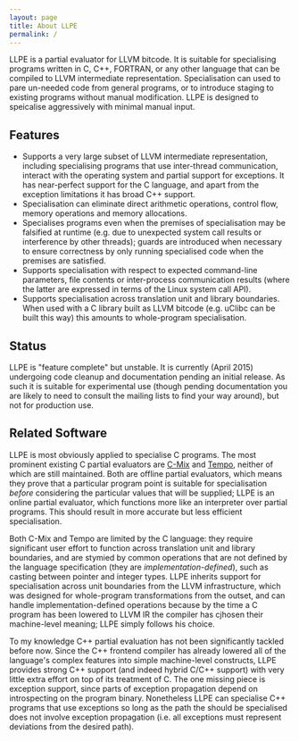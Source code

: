 ```yaml
---
layout: page
title: About LLPE
permalink: /
---
```


LLPE is a partial evaluator for LLVM bitcode. It is suitable for specialising programs written in C, C++, FORTRAN, or any other language that can be compiled to LLVM intermediate representation. Specialisation can used to pare un-needed code from general programs, or to introduce staging to existing programs without manual modification. LLPE is designed to speicalise aggressively with minimal manual input.

Features
--------

* Supports a very large subset of LLVM intermediate representation, including specialising programs that use inter-thread communication, interact with the operating system and partial support for exceptions. It has near-perfect support for the C language, and apart from the exception limitations it has broad C++ support.
* Specialisation can eliminate direct arithmetic operations, control flow, memory operations and memory allocations.
* Specialises programs even when the premises of specialisation may be falsified at runtime (e.g. due to unexpected system call results or interference by other threads); guards are introduced when necessary to ensure correctness by only running specialised code when the premises are satisfied.
* Supports specialisation with respect to expected command-line parameters, file contents or inter-process communication results (where the latter are expressed in terms of the Linux system call API).
* Supports specialisation across translation unit and library boundaries. When used with a C library built as LLVM bitcode (e.g. uClibc can be built this way) this amounts to whole-program specialisation.

Status
------

LLPE is "feature complete" but unstable. It is currently (April 2015) undergoing code cleanup and documentation pending an initial release. As such it is suitable for experimental use (though pending documentation you are likely to need to consult the mailing lists to find your way around), but not for production use.

Related Software
----------------

LLPE is most obviously applied to specialise C programs. The most prominent existing C partial evaluators are [C-Mix](http://www.diku.dk/OLD/forskning/topps/activities/PartialEvaluation.html) and [Tempo](http://phoenix.inria.fr/software/past-projects/tempo), neither of which are still maintained. Both are offline partial evaluators, which means they prove that a particular program point is suitable for specialisation *before* considering the particular values that will be supplied; LLPE is an online partial evaluator, which functions more like an interpreter over partial programs. This should result in more accurate but less efficient specialisation.

Both C-Mix and Tempo are limited by the C language: they require significant user effort to function across translation unit and library boundaries, and are stymied by common operations that are not defined by the language specification (they are *implementation-defined*), such as casting between pointer and integer types. LLPE inherits support for specialisation across unit boundaries from the LLVM infrastructure, which was designed for whole-program transformations from the outset, and can handle implementation-defined operations because by the time a C program has been lowered to LLVM IR the compiler has cjhosen their machine-level meaning; LLPE simply follows his choice.

To my knowledge C++ partial evaluation has not been significantly tackled before now. Since the C++ frontend compiler has already lowered all of the language's complex features into simple machine-level constructs, LLPE provides strong C++ support (and indeed hybrid C/C++ support) with very little extra effort on top of its treatment of C. The one missing piece is exception support, since parts of exception propagation depend on introspecting on the program binary. Nonetheless LLPE can specialise C++ programs that use exceptions so long as the path the should be specialised does not involve exception propagation (i.e. all exceptions must represent deviations from the desired path).

